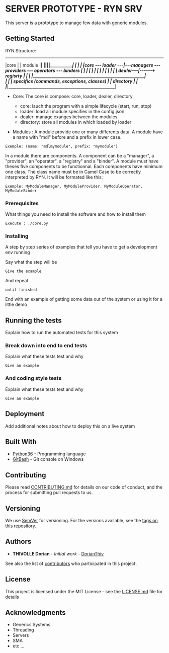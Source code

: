 # SERVER PROTOTYPE - RYN SRV

This server is a prototype to manage few data with generic modules.

## Getting Started

RYN Structure:
 _________________________________________________________________________
|core  |            | module     |________________________________________|
|______|____________|____________|________________________________________|
|                   |                                                     |
|core --- loader ---|---managers --- providers --- operators --- binders  |
|            |      |      |                           |                  |
|            |      |      |                           |                  |
|          dealer---|------+                        regisrty              |
|            |      |_____________________________________________________|                                     
|            |      | specifics (commands, exceptions, classes)           |
|         directory |                                                     |
|___________________|_____________________________________________________|

* Core:
The core is compose: core, loader, dealer, directory
    * core: lauch the program with a simple lifecycle (start, run, stop)
    * loader: load all module specifies in the config.json
    * dealer: manage exanges between the modules
    * directory: store all modules in which loaded by loader 

* Modules : 
A module provide one or many differents data. A module have a name with "mdl" before and a prefix in lower case.

```
Exemple: (name: "mdlmymodule", prefix: "mymodule")
```

In a module there are components.
A component can be a "manager", a "provider", an "operator", a "registry" and a "binder".
A module must have theses five components to be functionnal.
Each components have minimum one class. 
The class name must be in Camel Case to be correctly interpreted by RYN.
It will be formated like this:

```
Exemple: MyModuleManager, MyModuleProvider, MyModuleOperator, MyModuleBinder
```

### Prerequisites

What things you need to install the software and how to install them

```
Execute : ./core.py
```

### Installing

A step by step series of examples that tell you have to get a development env running

Say what the step will be

```
Give the example
```

And repeat

```
until finished
```

End with an example of getting some data out of the system or using it for a little demo

## Running the tests

Explain how to run the automated tests for this system

### Break down into end to end tests

Explain what these tests test and why

```
Give an example
```

### And coding style tests

Explain what these tests test and why

```
Give an example
```

## Deployment

Add additional notes about how to deploy this on a live system

## Built With

* [Python36](https://www.python.org/downloads/) - Programming language
* [GitBash](http://gitforwindows.org/) - Git console on Windows

## Contributing

Please read [CONTRIBUTING.md](https://gist.github.com/PurpleBooth/b24679402957c63ec426) for details on our code of conduct, and the process for submitting pull requests to us.

## Versioning

We use [SemVer](http://semver.org/) for versioning. For the versions available, see the [tags on this repository](https://github.com/your/project/tags). 

## Authors

* **THIVOLLE Dorian** - *Initial work* - [DorianThiv](https://github.com/DorianThiv)

See also the list of [contributors](https://github.com/your/project/contributors) who participated in this project.

## License

This project is licensed under the MIT License - see the [LICENSE.md](LICENSE.md) file for details

## Acknowledgments

* Generics Systems
* Threading
* Servers
* SMA
* etc ...


